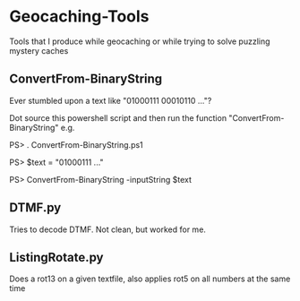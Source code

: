 # Geocaching-Tools
Tools that I produce while geocaching or while trying to solve puzzling mystery caches

## ConvertFrom-BinaryString
Ever stumbled upon a text like "01000111 00010110 ..."?

Dot source this powershell script and then run the function "ConvertFrom-BinaryString" e.g.

PS> . ConvertFrom-BinaryString.ps1

PS> $text = "01000111 ..."

PS> ConvertFrom-BinaryString -inputString $text

## DTMF.py
Tries to decode DTMF. Not clean, but worked for me.

## ListingRotate.py
Does a rot13 on a given textfile, also applies rot5 on all numbers at the same time
